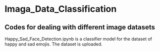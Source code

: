 # Imaga_Data_Classification
## Codes for dealing with different image datasets

Happy_Sad_Face_Detection.ipynb is a classifier model for the dataset of happy and sad emojis. The dataset is uploaded.  
